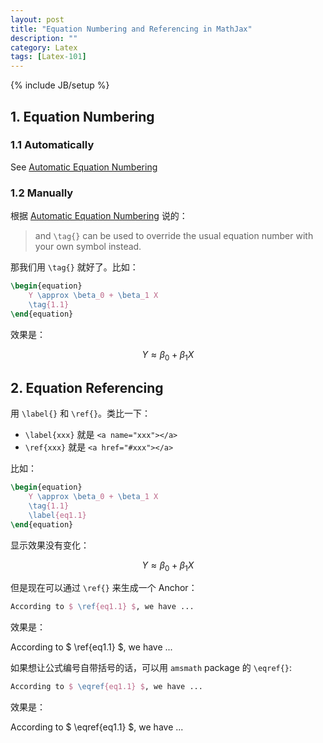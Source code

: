 ```yaml
---
layout: post
title: "Equation Numbering and Referencing in MathJax"
description: ""
category: Latex
tags: [Latex-101]
---
```

{% include JB/setup %}

## 1. Equation Numbering

### 1.1 Automatically

See [Automatic Equation Numbering](http://docs.mathjax.org/en/latest/tex.html#tex-eq-numbers)

### 1.2 Manually

根据 [Automatic Equation Numbering](http://docs.mathjax.org/en/latest/tex.html#tex-eq-numbers) 说的：

> and `\tag{}` can be used to override the usual equation number with your own symbol instead.

那我们用 `\tag{}` 就好了。比如：

```latex
\begin{equation}
	Y \approx \beta_0 + \beta_1 X
	\tag{1.1}
\end{equation}
```

效果是：	

$$
\begin{equation}
	Y \approx \beta_0 + \beta_1 X
	\tag{1.1}
\end{equation} 
$$

## 2. Equation Referencing

用 `\label{}` 和 `\ref{}`。类比一下：

* `\label{xxx}` 就是 `<a name="xxx"></a>` 
* `\ref{xxx}` 就是 `<a href="#xxx"></a>`

比如：  

```latex
\begin{equation}
	Y \approx \beta_0 + \beta_1 X
	\tag{1.1}
	\label{eq1.1}
\end{equation}
```
	
显示效果没有变化：	

$$
\begin{equation}
	Y \approx \beta_0 + \beta_1 X
	\tag{1.1}
	\label{eq1.1}
\end{equation} 
$$

但是现在可以通过 `\ref{}` 来生成一个 Anchor：  

```latex
According to $ \ref{eq1.1} $, we have ...
```

效果是：  

According to $ \ref{eq1.1} $, we have ...

如果想让公式编号自带括号的话，可以用 `amsmath` package 的 `\eqref{}`:

```latex
According to $ \eqref{eq1.1} $, we have ...
```

效果是：  

According to $ \eqref{eq1.1} $, we have ...